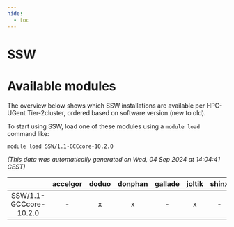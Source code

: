 ```yaml
---
hide:
  - toc
---
```


SSW
===

# Available modules


The overview below shows which SSW installations are available per HPC-UGent Tier-2cluster, ordered based on software version (new to old).

To start using SSW, load one of these modules using a `module load` command like:

```shell
module load SSW/1.1-GCCcore-10.2.0
```

*(This data was automatically generated on Wed, 04 Sep 2024 at 14:04:41 CEST)*  

| |accelgor|doduo|donphan|gallade|joltik|shinx|skitty|
| :---: | :---: | :---: | :---: | :---: | :---: | :---: | :---: |
|SSW/1.1-GCCcore-10.2.0|-|x|x|-|x|-|x|
